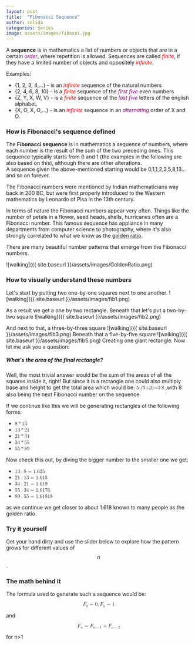 ```yaml
---
layout: post
title:  "Fibonacci Sequence"
author: solida
categories: Series
image: assets/images/fibospi.jpg
---
```

A **sequence** is in mathematics a list of numbers or objects that are in a certain <span style="color: purple;">*order*</span>, where repetition is allowed. Sequences
are called <span style="color: red;">*finite*</span>, if they have a limited number of objects and oppositely <span style="color: red;">*infinite*</span>.

Examples:
- {1, 2, 3, 4,...} - is an <span style="color: red;">*infinite*</span> sequence of the natural numbers
- {2, 4, 6, 8, 10} - is a <span style="color: red;">*finite*</span> sequence of the <span style="color: purple;">*first five*</span>  even numbers
- {Z, Y, X, W, V}  - is a <span style="color: red;">*finite*</span> sequence of the <span style="color: purple;">*last five*</span>  letters of the english alphabet.
- {X, O, X, O,...} - is an <span style="color: red;">*infinite*</span> sequence in an <span style="color: purple;">*alternating*</span> order of X and O.

### How is Fibonacci's sequence defined
The **Fibonacci sequence** is in mathematics a sequence of numbers, where each number is the result of the sum of the two preceding ones. 
This sequence typically starts from 0 and 1 (the examples in the following are also based on this), although there are other alterations.  
A sequence given the above-mentioned starting would be 0,1,1,2,3,5,8,13... and so on forever. 

The Fibonacci numbers were mentioned by Indian mathematicians way back in 200 BC, but were first properly introduced 
to the Western mathematics by Leonardo of Pisa in the 13th century.

In terms of nature the Fibonacci numbers appear very often. Things like the number of petals in a flower, seed heads, shells, hurricanes often are a Fibonacci number.
This famous sequence has appliance in many departments from computer science to photography, where it's also strongly
correlated to what we know as the [golden ratio](https://en.wikipedia.org/wiki/Golden_ratio). 

There are many beautiful number patterns that emerge from the Fibonacci numbers.


![walking]({{ site.baseurl }}/assets/images/GoldenRatio.png)


### How to visually understand these numbers
Let's start by putting two one-by-one squares next to one another. 
![walking]({{ site.baseurl }}/assets/images/fib1.png)

As a result we get a one by two rectangle. Beneath that let's put a two-by-two square
![walking]({{ site.baseurl }}/assets/images/fib2.png)

And next to that, a three-by-three square
![walking]({{ site.baseurl }}/assets/images/fib3.png)
Beneath that a five-by-five square
![walking]({{ site.baseurl }}/assets/images/fib5.png)
Creating one giant rectangle. Now let me ask you a question:

##### What's the area of the final rectangle?
Well, the most trivial answer would be the sum of the areas of all the squares inside it, right! But since it 
is a rectangle one could also multiply base and height to get the total area which would be: <math display="inline"><mrow><mn>5</mn><mo>*</mo><mo form="prefix" stretchy="false">(</mo><mn>5</mn><mo>+</mo><mn>3</mn><mo form="postfix" stretchy="false">)</mo><mo>=</mo><mn>5</mn><mo>*</mo><mn>8</mn></mrow></math>
,with 8 also being the next Fibonacci number on the sequence.

If we continue like this we will be generating rectangles of the following forms:
- <math display="inline"><mrow><mn>8</mn><mo>*</mo><mn>13</mn></mrow></math> 
- <math display="inline"><mrow><mn>13</mn><mo>*</mo><mn>21</mn></mrow></math>
- <math display="inline"><mrow><mn>21</mn><mo>*</mo><mn>34</mn></mrow></math>
- <math display="inline"><mrow><mn>34</mn><mo>*</mo><mn>55</mn></mrow></math>
- <math display="inline"><mrow><mn>55</mn><mo>*</mo><mn>89</mn></mrow></math>

Now check this out, by diving the bigger number to the smaller one we get:
- <math display="inline"><mrow><mn>13</mn><mo lspace="0.2222em" rspace="0.2222em">:</mo><mn>8</mn><mo>=</mo><mn>1.625</mn></mrow></math>
- <math display="inline"><mrow><mn>21</mn><mo lspace="0.2222em" rspace="0.2222em">:</mo><mn>13</mn><mo>=</mo><mn>1.615</mn></mrow></math>
- <math display="inline"><mrow><mn>34</mn><mo lspace="0.2222em" rspace="0.2222em">:</mo><mn>21</mn><mo>=</mo><mn>1.619</mn></mrow></math>
- <math display="inline"><mrow><mn>55</mn><mo lspace="0.2222em" rspace="0.2222em">:</mo><mn>34</mn><mo>=</mo><mn>1.6176</mn></mrow></math>
- <math display="inline"><mrow><mn>89</mn><mo lspace="0.2222em" rspace="0.2222em">:</mo><mn>55</mn><mo>=</mo><mn>1.61818</mn></mrow></math>

as we continue we get closer to about 1.618 known to many people as the golden ratio.
### Try it yourself

Get your hand dirty and use the slider below to explore how the pattern grows for different values of $$n$$.


<div id="observablehq-412999a1">
  <div class="observablehq-viewof-series"></div>
  <div class="observablehq-canvas"></div>
</div>
<script type="module">
  import {Runtime, Inspector} from "https://cdn.jsdelivr.net/npm/@observablehq/runtime@4/dist/runtime.js";
  import define from "https://api.observablehq.com/@864af2bf64442aa6/fibonacci-series-visualised.js?v=3";
  (new Runtime).module(define, name => {
    if (name === "viewof series") return Inspector.into("#observablehq-412999a1 .observablehq-viewof-series")();
    if (name === "canvas") return Inspector.into("#observablehq-412999a1 .observablehq-canvas")();
  });
</script>

### The math behind it
The formula used to generate such a sequence would be:

<math display="block">
  <mrow>
    <msub>
      <mi>F</mi>
      <mn>0</mn>
    </msub>
    <mo>=</mo>
    <mn>0</mn>
    <mo separator="true">,</mo>
    <msub>
      <mi>F</mi>
      <mn>1</mn>
    </msub>
    <mo>=</mo>
    <mn>1</mn>
  </mrow>
</math>

and

<math display="block">
  <mrow>
    <msub>
      <mi>F</mi>
      <mi>n</mi>
    </msub>
    <mo>=</mo>
    <msub>
      <mi>F</mi>
      <mrow>
        <mi>n</mi>
        <mo>−</mo>
        <mn>1</mn>
      </mrow>
    </msub>
    <mo>+</mo>
    <msub>
      <mi>F</mi>
      <mrow>
        <mi>n</mi>
        <mo>−</mo>
        <mn>2</mn>
      </mrow>
    </msub>
  </mrow>
</math>

for n>1
